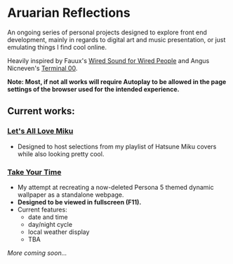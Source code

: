 # Aruarian Reflections
An ongoing series of personal projects designed to explore front end development, mainly in regards to digital art and music presentation, or just emulating things I find cool online.

Heavily inspired by Fauux's [Wired Sound for Wired People](https://fauux.neocities.org/) and Angus Nicneven's [Terminal 00](https://angusnicneven.com/).

**Note: Most, if not all works will require Autoplay to be allowed in the page settings of the browser used for the intended experience.**

## Current works:
### [Let's All Love Miku](https://jcurtis182.github.io/AruarianReflections/Miku/index.html)
  * Designed to host selections from my playlist of Hatsune Miku covers while also looking pretty cool.
### [Take Your Time](https://jcurtis182.github.io/AruarianReflections/P5Wallpaper/index.html)
  * My attempt at recreating a now-deleted Persona 5 themed dynamic wallpaper as a standalone webpage. 
  * **Designed to be viewed in fullscreen (F11).**
  * Current features: 
    * date and time 
    * day/night cycle
    * local weather display
    * TBA

*More coming soon...*
